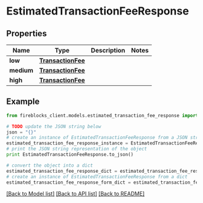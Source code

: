 # EstimatedTransactionFeeResponse


## Properties

Name | Type | Description | Notes
------------ | ------------- | ------------- | -------------
**low** | [**TransactionFee**](TransactionFee.md) |  | 
**medium** | [**TransactionFee**](TransactionFee.md) |  | 
**high** | [**TransactionFee**](TransactionFee.md) |  | 

## Example

```python
from fireblocks_client.models.estimated_transaction_fee_response import EstimatedTransactionFeeResponse

# TODO update the JSON string below
json = "{}"
# create an instance of EstimatedTransactionFeeResponse from a JSON string
estimated_transaction_fee_response_instance = EstimatedTransactionFeeResponse.from_json(json)
# print the JSON string representation of the object
print EstimatedTransactionFeeResponse.to_json()

# convert the object into a dict
estimated_transaction_fee_response_dict = estimated_transaction_fee_response_instance.to_dict()
# create an instance of EstimatedTransactionFeeResponse from a dict
estimated_transaction_fee_response_form_dict = estimated_transaction_fee_response.from_dict(estimated_transaction_fee_response_dict)
```
[[Back to Model list]](../README.md#documentation-for-models) [[Back to API list]](../README.md#documentation-for-api-endpoints) [[Back to README]](../README.md)


